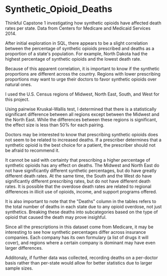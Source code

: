 # Synthetic_Opioid_Deaths
Thinkful Capstone 1 investigating how synthetic opioids have affected death rates per state.
Data from Centers for Medicare and Medicaid Services 2014.

After initial exploration in SQL, there appears to be a slight correlation between the percentage of synthetic opioids prescribed and deaths as a proportion of a state's population. For example, North Dakota had the highest percentage of synthetic opioids and the lowest death rate.

Because of this apparent correlation, it is important to know if the synthetic proportions are different across the country. Regions with lower prescribing proportions may want to urge their doctors to favor synthetic opioids over natural ones.

I used the U.S. Census regions of Midwest, North East, South, and West for this project.

Using pairwise Kruskal-Wallis test, I determined that there is a statistically significant difference between all regions except between the Midwest and the North East. While the differences between these regions is significant, the effect size is less than 50% for each pairing.

Doctors may be interested to know that prescribing synthetic opioids does not seem to be related to increased deaths. If a prescriber determines that a synthetic opioid is the best choice for a patient, the prescriber should not be afraid to recommend it.

It cannot be said with certainty that prescribing a higher percentage of synthetic opioids has any effect on deaths. The Midwest and North East do not have significantly different synthetic percentages, but do have greatly different death rates. At the same time, the South and the West do have significantly different prescribing rates, but do not have different death rates. It is possible that the overdose death rates are related to regional differences in illicit use of opioids, income, and support programs offered.

It is also important to note that the "Deaths" column in the tables refers to the total number of deaths in each state due to any opioid overdose, not just synthetics. Breaking these deaths into subcategories based on the type of opioid that caused the death may prove insighful.

Since all the prescriptions in this dataset come from Medicare, it may be interesting to see how synthetic percentages differ across insurance companies. Each company has its own formulary (a list of drugs it will cover), and regions where a certain company is dominant may have even larger differences.

Additonaly, if further data was collected, recording deaths on a per-doctor basis rather than per-state would allow for better statistics due to larger sample sizes.
